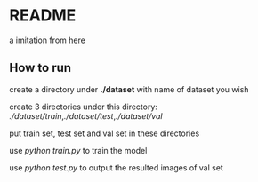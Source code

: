 # README
a imitation from [here](https://github.com/richzhang/colorization)
## How to run
create a directory under **./dataset** with name of dataset you wish

create 3 directories under this directory: *./dataset/train*,*./dataset/test*,*./dataset/val*

put train set, test set and val set in these directories

use *python train.py* to train the model

use *python test.py* to output the resulted images of val set